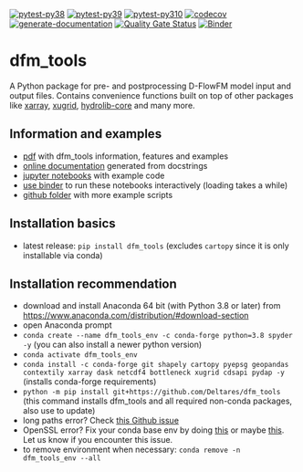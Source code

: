 [![pytest-py38](https://github.com/Deltares/dfm_tools/actions/workflows/pytest-py38.yml/badge.svg?branch=main)](https://github.com/Deltares/dfm_tools/actions/workflows/pytest-py38.yml)
[![pytest-py39](https://github.com/Deltares/dfm_tools/actions/workflows/pytest-py39.yml/badge.svg?branch=main)](https://github.com/Deltares/dfm_tools/actions/workflows/pytest-py39.yml)
[![pytest-py310](https://github.com/Deltares/dfm_tools/actions/workflows/pytest-py310.yml/badge.svg?branch=main)](https://github.com/Deltares/dfm_tools/actions/workflows/pytest-py310.yml)
[![codecov](https://img.shields.io/codecov/c/github/deltares/dfm_tools.svg?style=flat-square)](https://app.codecov.io/gh/deltares/dfm_tools?displayType=list)
[![generate-documentation](https://github.com/Deltares/dfm_tools/actions/workflows/generate-documentation.yml/badge.svg)](https://github.com/Deltares/dfm_tools/actions/workflows/generate-documentation.yml)
[![Quality Gate Status](https://sonarcloud.io/api/project_badges/measure?project=Deltares_dfm_tools&metric=alert_status)](https://sonarcloud.io/summary/overall?id=Deltares_dfm_tools)
[![Binder](https://mybinder.org/badge_logo.svg)](https://mybinder.org/v2/gh/Deltares/dfm_tools/HEAD)

dfm_tools
=========

A Python package for pre- and postprocessing D-FlowFM model input and output files. Contains convenience functions built on top of other packages like [xarray](https://github.com/pydata/xarray), [xugrid](https://github.com/Deltares/xugrid), [hydrolib-core](https://github.com/Deltares/HYDROLIB-core) and many more.

Information and examples
--------
- [pdf](https://nbviewer.org/github/Deltares/dfm_tools/raw/pptx/docs/dfm_tools.pdf?flush_cache=true) with dfm_tools information, features and examples
- [online documentation](https://htmlpreview.github.io/?https://github.com/Deltares/dfm_tools/blob/main/docs/dfm_tools/index.html) generated from docstrings
- [jupyter notebooks](https://github.com/Deltares/dfm_tools/blob/main/notebooks) with example code
- [use binder](https://mybinder.org/v2/gh/Deltares/dfm_tools/HEAD) to run these notebooks interactively (loading takes a while)
- [github folder](https://github.com/Deltares/dfm_tools/tree/main/tests/examples) with more example scripts

Installation basics
--------
- latest release: ``pip install dfm_tools`` (excludes ``cartopy`` since it is only installable via conda)

Installation recommendation
--------
- download and install Anaconda 64 bit (with Python 3.8 or later) from https://www.anaconda.com/distribution/#download-section
- open Anaconda prompt
- ``conda create --name dfm_tools_env -c conda-forge python=3.8 spyder -y`` (you can also install a newer python version)
- ``conda activate dfm_tools_env``
- ``conda install -c conda-forge git shapely cartopy pyepsg geopandas contextily xarray dask netcdf4 bottleneck xugrid cdsapi pydap -y`` (installs conda-forge requirements)
- ``python -m pip install git+https://github.com/Deltares/dfm_tools`` (this command installs dfm_tools and all required non-conda packages, also use to update)
- long paths error? Check [this Github issue](https://github.com/Deltares/HYDROLIB-core/issues/327#issuecomment-1266534032)
- OpenSSL error? Fix your conda base env by doing [this](https://github.com/conda/conda/issues/11795#issuecomment-1335666474) or maybe [this](https://github.com/conda/conda/issues/11795#issuecomment-1382661765). Let us know if you encounter this issue.
- to remove environment when necessary: ``conda remove -n dfm_tools_env --all``
